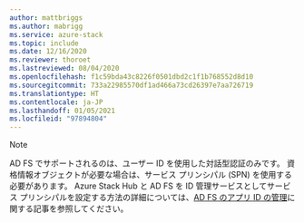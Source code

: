 ```yaml
---
author: mattbriggs
ms.author: mabrigg
ms.service: azure-stack
ms.topic: include
ms.date: 12/16/2020
ms.reviewer: thoroet
ms.lastreviewed: 08/04/2020
ms.openlocfilehash: f1c59bda43c8226f0501dbd2c1f1b768552d8d10
ms.sourcegitcommit: 733a22985570df1ad466a73cd26397e7aa726719
ms.translationtype: HT
ms.contentlocale: ja-JP
ms.lasthandoff: 01/05/2021
ms.locfileid: "97894804"
---
```

> [!Note]  
> AD FS でサポートされるのは、ユーザー ID を使用した対話型認証のみです。 資格情報オブジェクトが必要な場合は、サービス プリンシパル (SPN) を使用する必要があります。 Azure Stack Hub と AD FS を ID 管理サービスとしてサービス プリンシパルを設定する方法の詳細については、[AD FS のアプリ ID の管理](../operator/azure-stack-create-service-principals.md#manage-an-ad-fs-app-identity)に関する記事を参照してください。